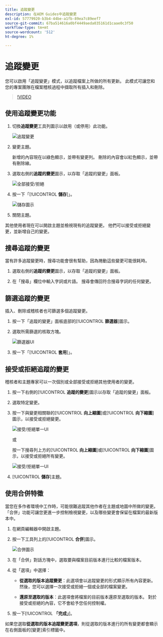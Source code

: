 ```yaml
---
title: 追蹤變更
description: 在AEM Guides中追蹤變更
exl-id: 57779920-b3b4-44be-a1fb-89ea7c89eef7
source-git-commit: 67ba514616a0bf4449aeda035161d1caae0c3f50
workflow-type: tm+mt
source-wordcount: '512'
ht-degree: 1%

---
```


# 追蹤變更

您可以啟用「追蹤變更」模式，以追蹤檔案上所做的所有更新。 此模式可讓您和您的專案團隊在檔案稽核過程中擷取所有插入和刪除。

>[!VIDEO](https://video.tv.adobe.com/v/342763?quality=12&learn=on)

## 使用追蹤變更功能

1. 切換&#x200B;**追蹤變更**&#x200B;工具列圖示以啟用（或停用）此功能。

   ![追蹤變更](images/lesson-12/track-changes-icon.png)

1. 變更主題。

   新增的內容現在以綠色顯示，並帶有變更列。 刪除的內容會以紅色顯示，並帶有刪除線。

1. 選取右側的&#x200B;**追蹤的變更**&#x200B;圖示，以存取「追蹤的變更」面板。

   ![全部接受/拒絕](images/lesson-12/accept-reject-all.png)

1. 按一下「[!UICONTROL **儲存**]」。

   ![儲存圖示](images/lesson-12/save-icon.png)

1. 關閉主題。

其他使用者現在可以開啟主題並檢視現有的追蹤變更。 他們可以接受或拒絕變更，並新增自己的變更。

## 搜尋追蹤的變更

當有許多追蹤變更時，搜尋功能會很有幫助，因為捲動這些變更可能很耗時。

1. 選取右側的&#x200B;**追蹤的變更**&#x200B;圖示，以存取「追蹤的變更」面板。

1. 在「搜尋」欄位中輸入字詞或片語。
搜尋會傳回符合搜尋字詞的任何變更。

## 篩選追蹤的變更

插入、刪除或稽核者也可篩選多個追蹤變更。

1. 按一下「追蹤的變更」面板底部的&#x200B;[!UICONTROL **篩選器**]&#x200B;圖示。

1. 選取所需篩選的核取方塊。

   ![篩選器UI](images/lesson-12/filter.png)

1. 按一下「[!UICONTROL **套用**]」。

## 接受或拒絕追蹤的變更

稽核者和主題專家可以一次個別或全部接受或拒絕其他使用者的變更。

1. 按一下右側的&#x200B;[!UICONTROL **追蹤的變更**]&#x200B;圖示以存取「追蹤的變更」面板。

1. 選取特定變更。

1. 按一下與變更相關聯的&#x200B;[!UICONTROL **向上縮圖**]&#x200B;或&#x200B;[!UICONTROL **向下縮圖**]&#x200B;圖示，以接受或拒絕變更。

   ![接受/拒絕單一UI](images/lesson-12/accept-reject-single.png)

   或

   按一下搜尋列上方的&#x200B;[!UICONTROL **向上縮圖**]&#x200B;或&#x200B;[!UICONTROL **向下縮圖**]&#x200B;圖示，以接受或拒絕所有變更。

   ![接受/拒絕單一UI](images/lesson-12/accept-reject-single.png)

1. [!UICONTROL **儲存**]&#x200B;主題。

## 使用合併特徵

當您在多作者環境中工作時，可能很難追蹤其他作者在主題或地圖中所做的變更。 「合併」功能可讓您更進一步控制檢視變更，以及哪些變更會保留在檔案的最新版本中。

1. 在網頁編輯器中開啟主題。

1. 按一下工具列上的&#x200B;[!UICONTROL **合併**]&#x200B;圖示。

   ![合併圖示](images/lesson-12/merge-icon.png)

1. 在「合併」對話方塊中，選取要與檔案目前版本進行比較的檔案版本。

1. 從「選項」中選擇：

   - **從選取的版本追蹤變更**：此選項會以追蹤變更的形式顯示所有內容更新。 然後，您可以選擇一次接受或拒絕一個或全部的檔案變更。

   - **還原至選取的版本**：此選項會將檔案的目前版本還原至選取的版本。 對於接受或拒絕的內容，它不會給予您任何控制權。

1. 按一下&#x200B;[!UICONTROL **「完成」**]。

如果您選取&#x200B;**從選取的版本追蹤變更選項**，則從選取的版本進行的所有變更都會顯示在右側面板的[變更]索引標籤中。
